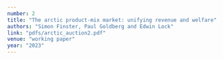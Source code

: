 ```yaml
---
number: 2
title: "The arctic product-mix market: unifying revenue and welfare"
authors: "Simon Finster, Paul Goldberg and Edwin Lock"
link: "pdfs/arctic_auction2.pdf"
venue: "working paper"
year: "2023"
---
```


